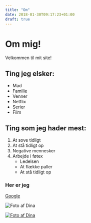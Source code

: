 ```yaml
---
title: "Om"
date: 2018-01-30T09:17:23+01:00
draft: true
---
```


# Om mig!

Velkommen til mit site!

## Ting jeg elsker:

* Mad
* Familie
* Venner
* Netflix
 * Serier
 * Film

## Ting som jeg hader mest:
1. At sove tidligt
2. At stå tidligt op
3. Negative mennesker
4. Arbejde i føtex 
   * Ledelsen
   * At flække paller
   * At stå tidligt op
 
 ### Her er jeg
 
 [Google](http://google.com)
 
 ![Foto af Dina](/img/dina2.JPG)
 
  [![Foto af Dina](/img/dina2.JPG)](http://google.com)
